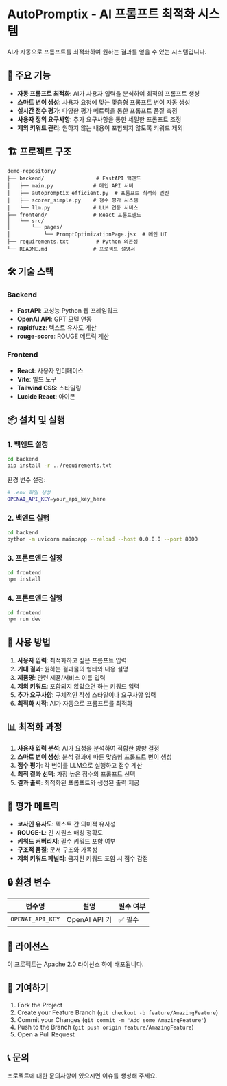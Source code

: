 # AutoPromptix - AI 프롬프트 최적화 시스템

AI가 자동으로 프롬프트를 최적화하여 원하는 결과를 얻을 수 있는 시스템입니다.

## 🚀 주요 기능

- **자동 프롬프트 최적화**: AI가 사용자 입력을 분석하여 최적의 프롬프트 생성
- **스마트 변이 생성**: 사용자 요청에 맞는 맞춤형 프롬프트 변이 자동 생성
- **실시간 점수 평가**: 다양한 평가 메트릭을 통한 프롬프트 품질 측정
- **사용자 정의 요구사항**: 추가 요구사항을 통한 세밀한 프롬프트 조정
- **제외 키워드 관리**: 원하지 않는 내용이 포함되지 않도록 키워드 제외

## 🏗️ 프로젝트 구조

```
demo-repository/
├── backend/                 # FastAPI 백엔드
│   ├── main.py             # 메인 API 서버
│   ├── autopromptix_efficient.py  # 프롬프트 최적화 엔진
│   ├── scorer_simple.py    # 점수 평가 시스템
│   └── llm.py              # LLM 연동 서비스
├── frontend/               # React 프론트엔드
│   └── src/
│       └── pages/
│           └── PromptOptimizationPage.jsx  # 메인 UI
├── requirements.txt         # Python 의존성
└── README.md               # 프로젝트 설명서
```

## 🛠️ 기술 스택

### Backend
- **FastAPI**: 고성능 Python 웹 프레임워크
- **OpenAI API**: GPT 모델 연동
- **rapidfuzz**: 텍스트 유사도 계산
- **rouge-score**: ROUGE 메트릭 계산

### Frontend
- **React**: 사용자 인터페이스
- **Vite**: 빌드 도구
- **Tailwind CSS**: 스타일링
- **Lucide React**: 아이콘

## 📦 설치 및 실행

### 1. 백엔드 설정

```bash
cd backend
pip install -r ../requirements.txt
```

환경 변수 설정:
```bash
# .env 파일 생성
OPENAI_API_KEY=your_api_key_here
```

### 2. 백엔드 실행

```bash
cd backend
python -m uvicorn main:app --reload --host 0.0.0.0 --port 8000
```

### 3. 프론트엔드 설정

```bash
cd frontend
npm install
```

### 4. 프론트엔드 실행

```bash
cd frontend
npm run dev
```

## 🔧 사용 방법

1. **사용자 입력**: 최적화하고 싶은 프롬프트 입력
2. **기대 결과**: 원하는 결과물의 형태와 내용 설명
3. **제품명**: 관련 제품/서비스 이름 입력
4. **제외 키워드**: 포함되지 않았으면 하는 키워드 입력
5. **추가 요구사항**: 구체적인 작성 스타일이나 요구사항 입력
6. **최적화 시작**: AI가 자동으로 프롬프트를 최적화

## 📊 최적화 과정

1. **사용자 입력 분석**: AI가 요청을 분석하여 적합한 방향 결정
2. **스마트 변이 생성**: 분석 결과에 따른 맞춤형 프롬프트 변이 생성
3. **점수 평가**: 각 변이를 LLM으로 실행하고 점수 계산
4. **최적 결과 선택**: 가장 높은 점수의 프롬프트 선택
5. **결과 출력**: 최적화된 프롬프트와 생성된 출력 제공

## 🎯 평가 메트릭

- **코사인 유사도**: 텍스트 간 의미적 유사성
- **ROUGE-L**: 긴 시퀀스 매칭 정확도
- **키워드 커버리지**: 필수 키워드 포함 여부
- **구조적 품질**: 문서 구조와 가독성
- **제외 키워드 페널티**: 금지된 키워드 포함 시 점수 감점

## 🔒 환경 변수

| 변수명 | 설명 | 필수 여부 |
|--------|------|-----------|
| `OPENAI_API_KEY` | OpenAI API 키 | ✅ 필수 |

## 📝 라이선스

이 프로젝트는 Apache 2.0 라이선스 하에 배포됩니다.

## 🤝 기여하기

1. Fork the Project
2. Create your Feature Branch (`git checkout -b feature/AmazingFeature`)
3. Commit your Changes (`git commit -m 'Add some AmazingFeature'`)
4. Push to the Branch (`git push origin feature/AmazingFeature`)
5. Open a Pull Request

## 📞 문의

프로젝트에 대한 문의사항이 있으시면 이슈를 생성해 주세요.
